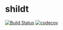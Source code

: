 # shildt
[![Build Status](https://travis-ci.org/timurvvolkov/shildt.svg?branch=master)](https://travis-ci.org/timurvvolkov/shildt)
[![codecov](https://codecov.io/gh/timurvvolkov/shildt/branch/master/graph/badge.svg?token=15JLXOJWF3)](https://codecov.io/gh/timurvvolkov/shildt)